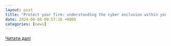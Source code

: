 ```yaml
---
layout: post
title: "Protect your firm: understanding the cyber exclusion within your professional indemnity insurance | The Law Society"
date: 2024-08-08 00:57:16 +0000
categories: [news]
---
```


[Читати далі](https://www.lawsociety.org.uk/topics/professional-indemnity-insurance/partner-content/understanding-the-cyber-exclusion-within-your-professional-indemnity-insurance)
